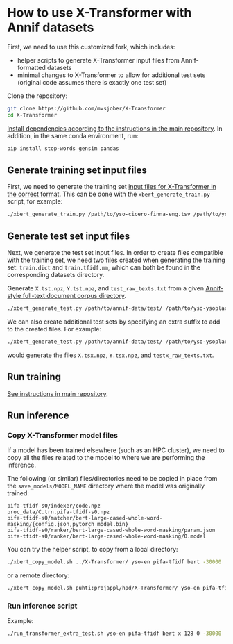 # How to use X-Transformer with Annif datasets

First, we need to use this customized fork, which includes:

- helper scripts to generate X-Transformer input files from Annif-formatted datasets
- minimal changes to X-Transformer to allow for additional test sets (original code assumes there is exactly one test set)

Clone the repository:

```bash
git clone https://github.com/mvsjober/X-Transformer
cd X-Transformer
```

[Install dependencies according to the instructions in the main repository](https://github.com/OctoberChang/X-Transformer#depedencies-via-conda-environment). In addition, in the same conda environment, run:

```bash
pip install stop-words gensim pandas
```

## Generate training set input files

First, we need to generate the training set [input files for X-Transformer in the correct format](https://github.com/OctoberChang/X-Transformer#running-x-transformer-on-customized-datasets). This can be done with the `xbert_generate_train.py` script, for example:

```bash
./xbert_generate_train.py /path/to/yso-cicero-finna-eng.tsv /path/to/yso-ysoplaces-cicero-fi.tsv datasets/yso-en eng
```

## Generate test set input files

Next, we generate the test set input files. In order to create files compatible with the training set, we need two files created when generating the training set: `train.dict` and `train.tfidf.mm`, which can both be found in the corresponding datasets directory.

Generate `X.tst.npz`, `Y.tst.npz`, and `test_raw_texts.txt` from a given [Annif-style full-text document corpus directory](https://github.com/NatLibFi/Annif/wiki/Document-corpus-formats#full-text-document-corpus-directory).

```bash
./xbert_generate_test.py /path/to/annif-data/test/ /path/to/yso-ysoplaces-cicero-fi.tsv datasets/yso-en eng
```

We can also create additional test sets by specifying an extra suffix to add to the created files. For example:

```bash
./xbert_generate_test.py /path/to/annif-data/test/ /path/to/yso-ysoplaces-cicero-fi.tsv datasets/yso-en eng --extra_test x
```

would generate the files `X.tsx.npz`, `Y.tsx.npz`, and `testx_raw_texts.txt`.

## Run training

[See instructions in main repository](https://github.com/OctoberChang/X-Transformer#indexer).

## Run inference

### Copy X-Transformer model files

If a model has been trained elsewhere (such as an HPC cluster), we need to copy all the files related to the model to where we are performing the inference.

The following (or similar) files/directories need to be copied in place from the `save_models/MODEL_NAME` directory where the model was originally trained:

```
pifa-tfidf-s0/indexer/code.npz
proc_data/C.trn.pifa-tfidf-s0.npz
pifa-tfidf-s0/matcher/bert-large-cased-whole-word-masking/{config.json,pytorch_model.bin}
pifa-tfidf-s0/ranker/bert-large-cased-whole-word-masking/param.json 
pifa-tfidf-s0/ranker/bert-large-cased-whole-word-masking/0.model 
```

You can try the helper script, to copy from a local directory:


```bash
./xbert_copy_model.sh ../X-Transformer/ yso-en pifa-tfidf bert -30000
```

or a remote directory:

```bash
./xbert_copy_model.sh puhti:projappl/hpd/X-Transformer/ yso-en pifa-tfidf bert -30000 yso-kirjaesittely
```

### Run inference script

Example:

```bash
./run_transformer_extra_test.sh yso-en pifa-tfidf bert x 128 0 -30000
```
